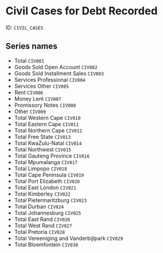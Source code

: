 # Civil Cases for Debt Recorded

ID: `CIVIL_CASES`

## Series names

-	Total	`CIV001`
-	Goods Sold Open Account	`CIV002`
-	Goods Sold Installment Sales	`CIV003`
-	Services Professional	`CIV004`
-	Services Other	`CIV005`
-	Rent	`CIV006`
-	Money Lent	`CIV007`
-	Promissory Notes	`CIV008`
-	Other	`CIV009`
-	Total Western Cape	`CIV010`
-	Total Eastern Cape	`CIV011`
-	Total Northern Cape	`CIV012`
-	Total Free State	`CIV013`
-	Total KwaZulu-Natal	`CIV014`
-	Total Northwest	`CIV015`
-	Total Gauteng Province	`CIV016`
-	Total Mpumalanga	`CIV017`
-	Total Limpopo	`CIV018`
-	Total Cape Peninsula	`CIV019`
-	Total Port Elizabeth	`CIV020`
-	Total East London	`CIV021`
-	Total Kimberley	`CIV022`
-	Total Pietermaritzburg	`CIV023`
-	Total Durban	`CIV024`
-	Total Johannesburg	`CIV025`
-	Total East Rand	`CIV026`
-	Total West Rand	`CIV027`
-	Total Pretoria	`CIV028`
-	Total Vereeniging and Vanderbijlpark	`CIV029`
-	Total Bloemfontein	`CIV030`

